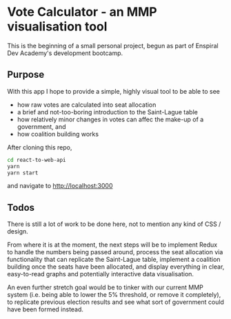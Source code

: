 # Vote Calculator - an MMP visualisation tool

This is the beginning of a small personal project, begun as part of Enspiral Dev Academy's development bootcamp.


## Purpose

With this app I hope to provide a simple, highly visual tool to be able to see

* how raw votes are calculated into seat allocation
* a brief and not-too-boring introduction to the Saint-Lague table
* how relatively minor changes in votes can affec the make-up of a government, and
* how coalition building works


After cloning this repo, 

```sh
cd react-to-web-api
yarn
yarn start
```

and navigate to [http://localhost:3000](http://localhost:3000)


## Todos

There is still a lot of work to be done here, not to mention any kind of CSS / design.

From where it is at the moment, the next steps will be to implement Redux to handle the numbers being passed around, process the seat allocation via functionality that can replicate the Saint-Lague table, implement a coalition building once the seats have been allocated, and display everything in clear, easy-to-read graphs and potentially interactive data visualisation.

An even further stretch goal would be to tinker with our current MMP system (i.e. being able to lower the 5% threshold, or remove it completely), to replicate previous election results and see what sort of government could have been formed instead.
